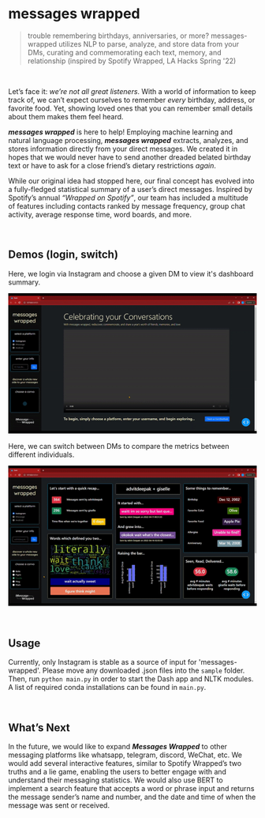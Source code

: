 # messages wrapped

> trouble remembering birthdays, anniversaries, or more? messages-wrapped utilizes NLP to parse, analyze, and store data from your DMs, curating and commemorating each text, memory, and relationship (inspired by Spotify Wrapped, LA Hacks Spring '22)

&nbsp;&nbsp;

Let’s face it: *we’re not all great listeners*. With a world of information to keep track of, we can’t expect ourselves to remember *every* birthday, address, or favorite food. Yet, showing loved ones that you can remember small details about them makes them feel heard. 

***messages wrapped*** is here to help! Employing machine learning and natural language processing, ***messages wrapped***  extracts, analyzes, and stores information directly from your direct messages. We created it in hopes that we would never have to send another dreaded belated birthday text or have to ask for a close friend’s dietary restrictions *again*. 

While our original idea had stopped here, our final concept has evolved into a fully-fledged statistical summary of a user’s direct messages. Inspired by Spotify’s annual *“Wrapped on Spotify”*, our team has included a multitude of features including contacts ranked by message frequency, group chat activity, average response time, word boards, and more. 

&nbsp;&nbsp;


## Demos (login, switch)

Here, we login via Instagram and choose a given DM to view it's dashboard summary. 

![Demo1](./auxmedia/demo1.gif)

Here, we can switch between DMs to compare the metrics between different individuals.

![Demo2](./auxmedia/demo2.gif)

&nbsp;&nbsp;

## Usage 

Currently, only Instagram is stable as a source of input for 'messages-wrapped'. Please move any downloaded <recipient>.json files into the `sample` folder. Then, run `python main.py` in order to start the Dash app and NLTK modules. A list of required conda installations can be found in `main.py`. 


&nbsp;&nbsp;

## What’s Next

In the future, we would like to expand ***Messages Wrapped*** to other messaging platforms like whatsapp, telegram, discord, WeChat, etc. We would add several interactive features, similar to Spotify Wrapped’s two truths and a lie game, enabling the users to better engage with and understand their messaging statistics. We would also use BERT to implement a search feature that accepts a word or phrase input and returns the message sender’s name and number, and the date and time of when the message was sent or received. 




